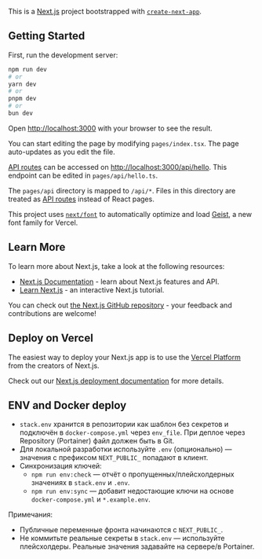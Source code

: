 This is a [Next.js](https://nextjs.org) project bootstrapped with [`create-next-app`](https://nextjs.org/docs/pages/api-reference/create-next-app).

## Getting Started

First, run the development server:

```bash
npm run dev
# or
yarn dev
# or
pnpm dev
# or
bun dev
```

Open [http://localhost:3000](http://localhost:3000) with your browser to see the result.

You can start editing the page by modifying `pages/index.tsx`. The page auto-updates as you edit the file.

[API routes](https://nextjs.org/docs/pages/building-your-application/routing/api-routes) can be accessed on [http://localhost:3000/api/hello](http://localhost:3000/api/hello). This endpoint can be edited in `pages/api/hello.ts`.

The `pages/api` directory is mapped to `/api/*`. Files in this directory are treated as [API routes](https://nextjs.org/docs/pages/building-your-application/routing/api-routes) instead of React pages.

This project uses [`next/font`](https://nextjs.org/docs/pages/building-your-application/optimizing/fonts) to automatically optimize and load [Geist](https://vercel.com/font), a new font family for Vercel.

## Learn More

To learn more about Next.js, take a look at the following resources:

- [Next.js Documentation](https://nextjs.org/docs) - learn about Next.js features and API.
- [Learn Next.js](https://nextjs.org/learn-pages-router) - an interactive Next.js tutorial.

You can check out [the Next.js GitHub repository](https://github.com/vercel/next.js) - your feedback and contributions are welcome!

## Deploy on Vercel

The easiest way to deploy your Next.js app is to use the [Vercel Platform](https://vercel.com/new?utm_medium=default-template&filter=next.js&utm_source=create-next-app&utm_campaign=create-next-app-readme) from the creators of Next.js.

Check out our [Next.js deployment documentation](https://nextjs.org/docs/pages/building-your-application/deploying) for more details.

## ENV and Docker deploy
- `stack.env` хранится в репозитории как шаблон без секретов и подключён в `docker-compose.yml` через `env_file`. При деплое через Repository (Portainer) файл должен быть в Git.
- Для локальной разработки используйте `.env` (опционально) — значения с префиксом `NEXT_PUBLIC_` попадают в клиент.
- Синхронизация ключей:
  - `npm run env:check` — отчёт о пропущенных/плейсхолдерных значениях в `stack.env` и `.env`.
  - `npm run env:sync` — добавит недостающие ключи на основе `docker-compose.yml` и `*.example.env`.
  
Примечания:
- Публичные переменные фронта начинаются с `NEXT_PUBLIC_`.
- Не коммитьте реальные секреты в `stack.env` — используйте плейсхолдеры. Реальные значения задавайте на сервере/в Portainer.
